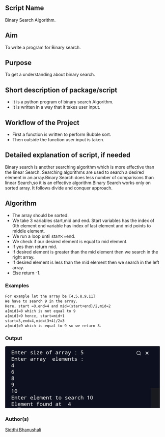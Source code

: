 ## Script Name

Binary Search Algorithm.

## Aim

To write a program for Binary search.

## Purpose

To get a understanding about binary search.

## Short description of package/script

- It is a python program of binary search Algorithm.
- It is written in a way that it takes user input.

## Workflow of the Project

- First a function is written to perform Bubble sort.
- Then outside the function user input is taken.

## Detailed explanation of script, if needed

Binary search is another searching algorithm which is more effective than the linear Search. Searching algorithms are used to search a desired element in an array.Binary Search does less number of comparisons than linear Search,so it is an effective algorithm.Binary Search works only on sorted array. It follows divide and conquer approach.

## Algorithm

- The array should be sorted.
- We take 3 variables start,mid and end. Start variables has the index of 0th element end variable has index of last element and mid points to middle element.
- We run a loop until start<=end.
- We check if our desired element is equal to mid element.
- If yes then return mid.
- If desired element is greater than the mid element then we search in the right array.
- If desired element is less than the mid element then we search in the left array.
- Else return -1.

### Examples

```
For example let the array be [4,5,8,9,11]
We have to search 9 in the array.
Here, start =0,end=4 and mid=(start+end)/2,mid=2
a[mid]=8 which is not equal to 9
a[mid]<9 hence, start=mid+1
start=3,end=4,mid=(3+4)/2=3
a[mid]=9 which is equal to 9 so we return 3.
```

### Output

![](Images/output.jpg)

### Author(s)

[Siddhi Bhanushali](https://github.com/siddhi-244)
